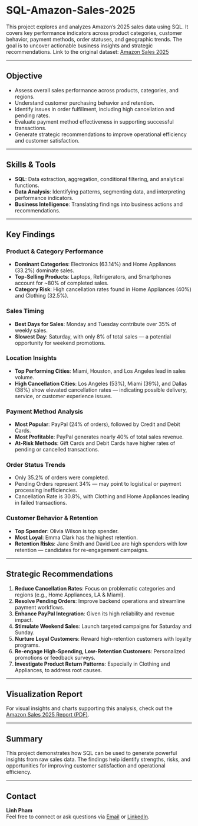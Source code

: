 # SQL-Amazon-Sales-2025

This project explores and analyzes Amazon’s 2025 sales data using SQL. It covers key performance indicators across product categories, customer behavior, payment methods, order statuses, and geographic trends. The goal is to uncover actionable business insights and strategic recommendations.
Link to the original dataset: [Amazon Sales 2025](https://www.kaggle.com/datasets/zahidmughal2343/amazon-sales-2025/data)

---

## Objective

- Assess overall sales performance across products, categories, and regions.
- Understand customer purchasing behavior and retention.
- Identify issues in order fulfillment, including high cancellation and pending rates.
- Evaluate payment method effectiveness in supporting successful transactions.
- Generate strategic recommendations to improve operational efficiency and customer satisfaction.

---

## Skills & Tools

- **SQL**: Data extraction, aggregation, conditional filtering, and analytical functions.
- **Data Analysis**: Identifying patterns, segmenting data, and interpreting performance indicators.
- **Business Intelligence**: Translating findings into business actions and recommendations.

---

## Key Findings

### Product & Category Performance
- **Dominant Categories**: Electronics (63.14%) and Home Appliances (33.2%) dominate sales.
- **Top-Selling Products**: Laptops, Refrigerators, and Smartphones account for ~80% of completed sales.
- **Category Risk**: High cancellation rates found in Home Appliances (40%) and Clothing (32.5%).

### Sales Timing
- **Best Days for Sales**: Monday and Tuesday contribute over 35% of weekly sales.
- **Slowest Day**: Saturday, with only 8% of total sales — a potential opportunity for weekend promotions.

### Location Insights
- **Top Performing Cities**: Miami, Houston, and Los Angeles lead in sales volume.
- **High Cancellation Cities**: Los Angeles (53%), Miami (39%), and Dallas (38%) show elevated cancellation rates — indicating possible delivery, service, or customer experience issues.

### Payment Method Analysis
- **Most Popular**: PayPal (24% of orders), followed by Credit and Debit Cards.
- **Most Profitable**: PayPal generates nearly 40% of total sales revenue.
- **At-Risk Methods**: Gift Cards and Debit Cards have higher rates of pending or cancelled transactions.

### Order Status Trends
- Only 35.2% of orders were completed.
- Pending Orders represent 34% — may point to logistical or payment processing inefficiencies.
- Cancellation Rate is 30.8%, with Clothing and Home Appliances leading in failed transactions.

### Customer Behavior & Retention
- **Top Spender**: Olivia Wilson is top spender.
- **Most Loyal**: Emma Clark has the highest retention.
- **Retention Risks**: Jane Smith and David Lee are high spenders with low retention — candidates for re-engagement campaigns.

---

## Strategic Recommendations

1. **Reduce Cancellation Rates**: Focus on problematic categories and regions (e.g., Home Appliances, LA & Miami).
2. **Resolve Pending Orders**: Improve backend operations and streamline payment workflows.
3. **Enhance PayPal Integration**: Given its high reliability and revenue impact.
4. **Stimulate Weekend Sales**: Launch targeted campaigns for Saturday and Sunday.
5. **Nurture Loyal Customers**: Reward high-retention customers with loyalty programs.
6. **Re-engage High-Spending, Low-Retention Customers**: Personalized promotions or feedback surveys.
7. **Investigate Product Return Patterns**: Especially in Clothing and Appliances, to address root causes.

---

## Visualization Report

For visual insights and charts supporting this analysis, check out the [Amazon Sales 2025 Report (PDF)](visualization_report.pdf).

---

## Summary

This project demonstrates how SQL can be used to generate powerful insights from raw sales data. The findings help identify strengths, risks, and opportunities for improving customer satisfaction and operational efficiency.

---

## Contact

**Linh Pham**  
Feel free to connect or ask questions via [Email](khanhlinhpham0302@gmail.com) or [LinkedIn](https://www.linkedin.com/in/kh%C3%A1nh-linh-ph%E1%BA%A1m-450763290/).

